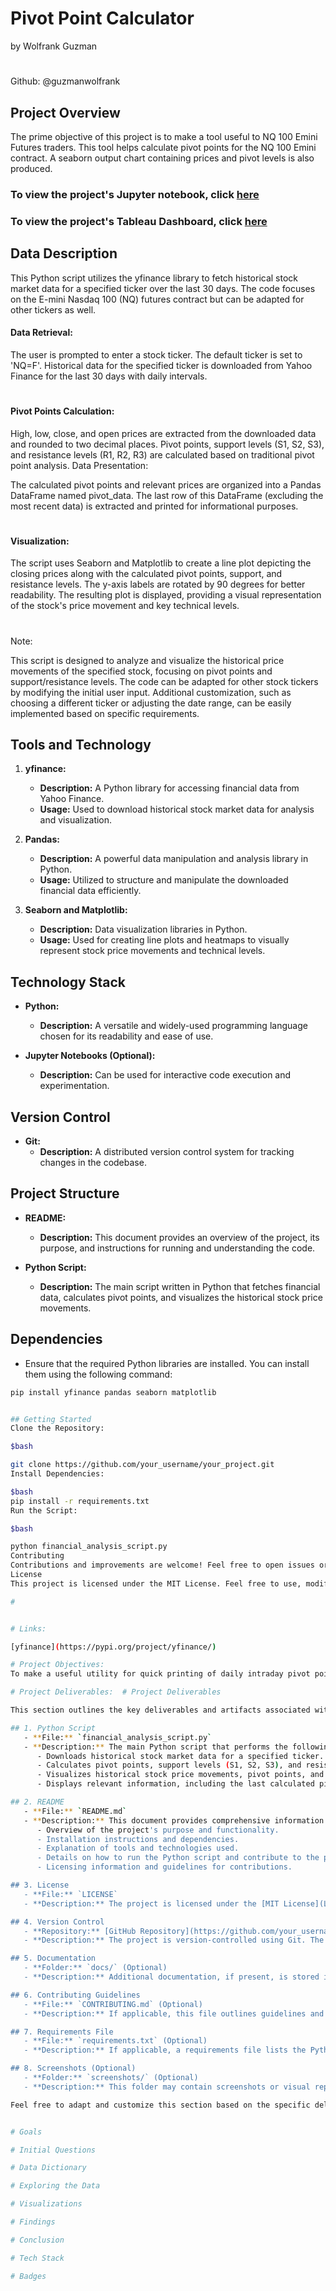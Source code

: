 # Pivot Point Calculator 
by Wolfrank Guzman 

 # 

 Github: @guzmanwolfrank




## Project Overview 
 
The prime objective of this project is to make a tool useful to NQ 100 Emini Futures traders.  This tool helps calculate pivot points for the NQ 100 Emini contract. 
A seaborn output chart containing prices and pivot levels is also produced.  



### To view the project's Jupyter notebook, click [here](#)

### To view the project's Tableau Dashboard, click [here](#)

## Data Description

This Python script utilizes the yfinance library to fetch historical stock market data for a specified ticker over the last 30 days. The code focuses on the E-mini Nasdaq 100 (NQ) futures contract but can be adapted for other tickers as well.

#### Data Retrieval:

The user is prompted to enter a stock ticker. The default ticker is set to 'NQ=F'.
Historical data for the specified ticker is downloaded from Yahoo Finance for the last 30 days with daily intervals.

#
#### Pivot Points Calculation:

High, low, close, and open prices are extracted from the downloaded data and rounded to two decimal places.
Pivot points, support levels (S1, S2, S3), and resistance levels (R1, R2, R3) are calculated based on traditional pivot point analysis.
Data Presentation:

The calculated pivot points and relevant prices are organized into a Pandas DataFrame named pivot_data.
The last row of this DataFrame (excluding the most recent data) is extracted and printed for informational purposes.

#
#### Visualization:

The script uses Seaborn and Matplotlib to create a line plot depicting the closing prices along with the calculated pivot points, support, and resistance levels.
The y-axis labels are rotated by 90 degrees for better readability.
The resulting plot is displayed, providing a visual representation of the stock's price movement and key technical levels.

#

Note:

This script is designed to analyze and visualize the historical price movements of the specified stock, focusing on pivot points and support/resistance levels.
The code can be adapted for other stock tickers by modifying the initial user input.
Additional customization, such as choosing a different ticker or adjusting the date range, can be easily implemented based on specific requirements.










## Tools and Technology

1. **yfinance:**
   - **Description:** A Python library for accessing financial data from Yahoo Finance.
   - **Usage:** Used to download historical stock market data for analysis and visualization.

2. **Pandas:**
   - **Description:** A powerful data manipulation and analysis library in Python.
   - **Usage:** Utilized to structure and manipulate the downloaded financial data efficiently.

3. **Seaborn and Matplotlib:**
   - **Description:** Data visualization libraries in Python.
   - **Usage:** Used for creating line plots and heatmaps to visually represent stock price movements and technical levels.

## Technology Stack

- **Python:**
  - **Description:** A versatile and widely-used programming language chosen for its readability and ease of use.

- **Jupyter Notebooks (Optional):**
  - **Description:** Can be used for interactive code execution and experimentation.

## Version Control

- **Git:**
  - **Description:** A distributed version control system for tracking changes in the codebase.

## Project Structure

- **README:**
  - **Description:** This document provides an overview of the project, its purpose, and instructions for running and understanding the code.

- **Python Script:**
  - **Description:** The main script written in Python that fetches financial data, calculates pivot points, and visualizes the historical stock price movements.

## Dependencies

- Ensure that the required Python libraries are installed. You can install them using the following command:

```bash
pip install yfinance pandas seaborn matplotlib


## Getting Started
Clone the Repository:

$bash

git clone https://github.com/your_username/your_project.git
Install Dependencies:

$bash
pip install -r requirements.txt
Run the Script:

$bash

python financial_analysis_script.py
Contributing
Contributions and improvements are welcome! Feel free to open issues or submit pull requests.
License
This project is licensed under the MIT License. Feel free to use, modify, and distribute the code.

#


# Links: 

[yfinance](https://pypi.org/project/yfinance/)

# Project Objectives:
To make a useful utility for quick printing of daily intraday pivot points for the NQ 100 Emini CME Futures contract. 

# Project Deliverables:  # Project Deliverables

This section outlines the key deliverables and artifacts associated with the project, providing a comprehensive overview of what users can expect from the codebase.

## 1. Python Script
   - **File:** `financial_analysis_script.py`
   - **Description:** The main Python script that performs the following tasks:
      - Downloads historical stock market data for a specified ticker.
      - Calculates pivot points, support levels (S1, S2, S3), and resistance levels (R1, R2, R3).
      - Visualizes historical stock price movements, pivot points, and technical levels using Seaborn and Matplotlib.
      - Displays relevant information, including the last calculated pivot points.

## 2. README
   - **File:** `README.md`
   - **Description:** This document provides comprehensive information about the project, including:
      - Overview of the project's purpose and functionality.
      - Installation instructions and dependencies.
      - Explanation of tools and technologies used.
      - Details on how to run the Python script and contribute to the project.
      - Licensing information and guidelines for contributions.

## 3. License
   - **File:** `LICENSE`
   - **Description:** The project is licensed under the [MIT License](LICENSE), allowing users to freely use, modify, and distribute the code within the specified terms and conditions.

## 4. Version Control
   - **Repository:** [GitHub Repository](https://github.com/your_username/your_project)
   - **Description:** The project is version-controlled using Git. The repository provides a centralized location for tracking changes, collaborating with others, and maintaining a versioned history of the codebase.

## 5. Documentation
   - **Folder:** `docs/` (Optional)
   - **Description:** Additional documentation, if present, is stored in the `docs` folder. This may include detailed explanations, design decisions, or any other supplementary materials.

## 6. Contributing Guidelines
   - **File:** `CONTRIBUTING.md` (Optional)
   - **Description:** If applicable, this file outlines guidelines and instructions for external contributors who wish to contribute to the project. It may include information on coding standards, pull request procedures, and other collaboration details.

## 7. Requirements File
   - **File:** `requirements.txt` (Optional)
   - **Description:** If applicable, a requirements file lists the Python libraries and their versions required to run the project successfully.

## 8. Screenshots (Optional)
   - **Folder:** `screenshots/` (Optional)
   - **Description:** This folder may contain screenshots or visual representations generated by the script, providing users with a quick preview of the project's output.

Feel free to adapt and customize this section based on the specific deliverables and artifacts associated with your project.


# Goals

# Initial Questions 

# Data Dictionary

# Exploring the Data

# Visualizations 

# Findings 

# Conclusion

# Tech Stack 

# Badges
